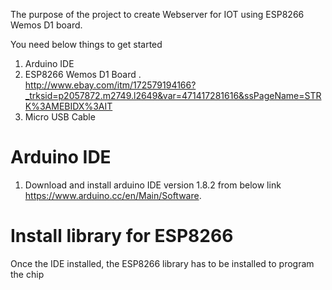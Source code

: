 The purpose of the project to create Webserver  for IOT using ESP8266 Wemos D1 board.

You need below things to get started

1. Arduino IDE
2. ESP8266 Wemos D1 Board . </br>
http://www.ebay.com/itm/172579194166?_trksid=p2057872.m2749.l2649&var=471417281616&ssPageName=STRK%3AMEBIDX%3AIT
3. Micro USB Cable


# Arduino IDE

1. Download and install arduino IDE version 1.8.2 from below link </br>
   https://www.arduino.cc/en/Main/Software.

# Install library for ESP8266

Once the IDE installed, the ESP8266 library has to be installed to program the chip












